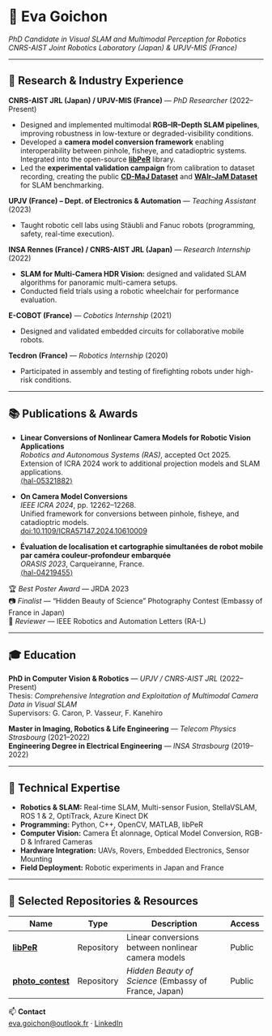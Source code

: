 # 👋 Eva Goichon

_PhD Candidate in Visual SLAM and Multimodal Perception for Robotics_  
_CNRS-AIST Joint Robotics Laboratory (Japan) & UPJV-MIS (France)_

---

## 🔬 Research & Industry Experience

**CNRS-AIST JRL (Japan) / UPJV-MIS (France)** — *PhD Researcher* (2022–Present)  
- Designed and implemented multimodal **RGB–IR–Depth SLAM pipelines**, improving robustness in low-texture or degraded-visibility conditions.  
- Developed a **camera model conversion framework** enabling interoperability between pinhole, fisheye, and catadioptric systems. Integrated into the open-source [**libPeR**](https://github.com/PerceptionRobotique/libPeR_base) library.  
- Led the **experimental validation campaign** from calibration to dataset recording, creating the public [**CD-MaJ Dataset**](https://extra.u-picardie.fr/nextcloud/index.php/s/yLG72QH46tsSiea) and [**WAIr-JaM Dataset**](https://extra.u-picardie.fr/nextcloud/index.php/s/Ltj322skRmkTmQC) for SLAM benchmarking.  

**UPJV (France) – Dept. of Electronics & Automation** — *Teaching Assistant* (2023)  
- Taught robotic cell labs using Stäubli and Fanuc robots (programming, safety, real-time execution).  

**INSA Rennes (France) / CNRS-AIST JRL (Japan)** — *Research Internship* (2022)  
- **SLAM for Multi-Camera HDR Vision:** designed and validated SLAM algorithms for panoramic multi-camera setups.  
- Conducted field trials using a robotic wheelchair for performance evaluation.  

**E-COBOT (France)** — *Cobotics Internship* (2021)  
- Designed and validated embedded circuits for collaborative mobile robots.  

**Tecdron (France)** — *Robotics Internship* (2020)  
- Participated in assembly and testing of firefighting robots under high-risk conditions.  

---

## 📚 Publications & Awards

- **Linear Conversions of Nonlinear Camera Models for Robotic Vision Applications**  
  *Robotics and Autonomous Systems (RAS)*, accepted Oct 2025.  
  Extension of ICRA 2024 work to additional projection models and SLAM applications.  
  [⟨hal-05321882⟩](https://hal.science/hal-05321882)  

- **On Camera Model Conversions**  
  *IEEE ICRA 2024*, pp. 12262–12268.  
  Unified framework for conversions between pinhole, fisheye, and catadioptric models.  
  [doi:10.1109/ICRA57147.2024.10610009](https://doi.org/10.1109/ICRA57147.2024.10610009)  

- **Évaluation de localisation et cartographie simultanées de robot mobile par caméra couleur-profondeur embarquée**  
  *ORASIS 2023*, Carqueiranne, France.  
  [⟨hal-04219455⟩](https://hal.science/hal-04219455)

🏆 *Best Poster Award* — JRDA 2023  
📷 *Finalist* — “Hidden Beauty of Science” Photography Contest (Embassy of France in Japan)  
🧩 *Reviewer* — IEEE Robotics and Automation Letters (RA-L)

---

## 🎓 Education

**PhD in Computer Vision & Robotics** — *UPJV / CNRS-AIST JRL* (2022–Present)  
Thesis: *Comprehensive Integration and Exploitation of Multimodal Camera Data in Visual SLAM*  
Supervisors: G. Caron, P. Vasseur, F. Kanehiro  

**Master in Imaging, Robotics & Life Engineering** — *Telecom Physics Strasbourg* (2021–2022)  
**Engineering Degree in Electrical Engineering** — *INSA Strasbourg* (2019–2022)  

---

## 🧠 Technical Expertise

- **Robotics & SLAM:** Real-time SLAM, Multi-sensor Fusion, StellaVSLAM, ROS 1 & 2, OptiTrack, Azure Kinect DK  
- **Programming:** Python, C++, OpenCV, MATLAB, libPeR  
- **Computer Vision:** Camera Ét alonnage, Optical Model Conversion, RGB-D & Infrared Cameras  
- **Hardware Integration:** UAVs, Rovers, Embedded Electronics, Sensor Mounting  
- **Field Deployment:** Robotic experiments in Japan and France  

---

## 🔗 Selected Repositories & Resources

| Name | Type | Description | Access |
|------|------|--------------|--------|
| **[libPeR](https://github.com/PerceptionRobotique/libPeR_base)** | Repository | Linear conversions between nonlinear camera models | Public |
| **[photo_contest](https://concoursyugen.jp.ambafrance.org/edition-2024/#!gallery/13-nv/file/300/Serendipite)** | Repository | *Hidden Beauty of Science* (Embassy of France, Japan) | Public |

📫 **Contact**  
[eva.goichon@outlook.fr](mailto:eva.goichon@outlook.fr) · [LinkedIn](https://www.linkedin.com/in/evagoichon)
